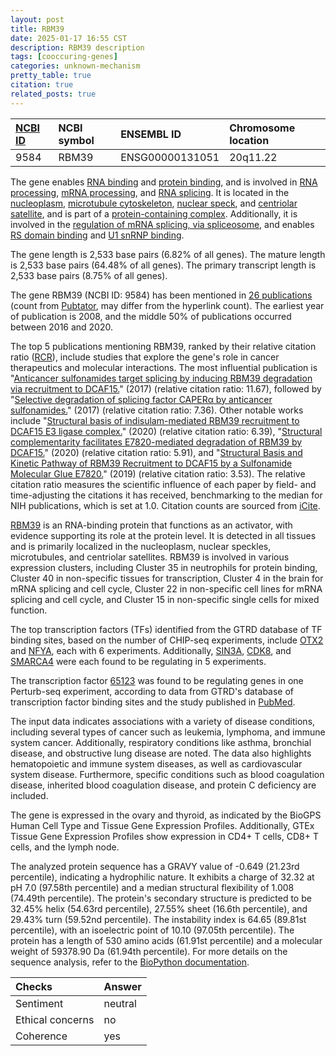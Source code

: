 ```yaml
---
layout: post
title: RBM39
date: 2025-01-17 16:55 CST
description: RBM39 description
tags: [cooccuring-genes]
categories: unknown-mechanism
pretty_table: true
citation: true
related_posts: true
---
```




| [NCBI ID](https://www.ncbi.nlm.nih.gov/gene/9584) | NCBI symbol | ENSEMBL ID | Chromosome location |
| :-------- | :------- | :-------- | :------- |
| 9584  | RBM39 | ENSG00000131051 | 20q11.22 |



The gene enables [RNA binding](https://amigo.geneontology.org/amigo/term/GO:0003723) and [protein binding](https://amigo.geneontology.org/amigo/term/GO:0005515), and is involved in [RNA processing](https://amigo.geneontology.org/amigo/term/GO:0006396), [mRNA processing](https://amigo.geneontology.org/amigo/term/GO:0006397), and [RNA splicing](https://amigo.geneontology.org/amigo/term/GO:0008380). It is located in the [nucleoplasm](https://amigo.geneontology.org/amigo/term/GO:0005654), [microtubule cytoskeleton](https://amigo.geneontology.org/amigo/term/GO:0015630), [nuclear speck](https://amigo.geneontology.org/amigo/term/GO:0016607), and [centriolar satellite](https://amigo.geneontology.org/amigo/term/GO:0034451), and is part of a [protein-containing complex](https://amigo.geneontology.org/amigo/term/GO:0032991). Additionally, it is involved in the [regulation of mRNA splicing, via spliceosome](https://amigo.geneontology.org/amigo/term/GO:0048024), and enables [RS domain binding](https://amigo.geneontology.org/amigo/term/GO:0050733) and [U1 snRNP binding](https://amigo.geneontology.org/amigo/term/GO:1990446).


The gene length is 2,533 base pairs (6.82% of all genes). The mature length is 2,533 base pairs (64.48% of all genes). The primary transcript length is 2,533 base pairs (8.75% of all genes).


The gene RBM39 (NCBI ID: 9584) has been mentioned in [26 publications](https://pubmed.ncbi.nlm.nih.gov/?term=%22RBM39%22) (count from [Pubtator](https://academic.oup.com/nar/article/47/W1/W587/5494727), may differ from the hyperlink count). The earliest year of publication is 2008, and the middle 50% of publications occurred between 2016 and 2020.


The top 5 publications mentioning RBM39, ranked by their relative citation ratio ([RCR](https://journals.plos.org/plosbiology/article?id=10.1371/journal.pbio.1002541)), include studies that explore the gene's role in cancer therapeutics and molecular interactions. The most influential publication is "[Anticancer sulfonamides target splicing by inducing RBM39 degradation via recruitment to DCAF15.](https://pubmed.ncbi.nlm.nih.gov/28302793)" (2017) (relative citation ratio: 11.67), followed by "[Selective degradation of splicing factor CAPERα by anticancer sulfonamides.](https://pubmed.ncbi.nlm.nih.gov/28437394)" (2017) (relative citation ratio: 7.36). Other notable works include "[Structural basis of indisulam-mediated RBM39 recruitment to DCAF15 E3 ligase complex.](https://pubmed.ncbi.nlm.nih.gov/31819272)" (2020) (relative citation ratio: 6.39), "[Structural complementarity facilitates E7820-mediated degradation of RBM39 by DCAF15.](https://pubmed.ncbi.nlm.nih.gov/31686031)" (2020) (relative citation ratio: 5.91), and "[Structural Basis and Kinetic Pathway of RBM39 Recruitment to DCAF15 by a Sulfonamide Molecular Glue E7820.](https://pubmed.ncbi.nlm.nih.gov/31693911)" (2019) (relative citation ratio: 3.53). The relative citation ratio measures the scientific influence of each paper by field- and time-adjusting the citations it has received, benchmarking to the median for NIH publications, which is set at 1.0. Citation counts are sourced from [iCite](https://icite.od.nih.gov).


[RBM39](https://www.proteinatlas.org/ENSG00000131051-RBM39) is an RNA-binding protein that functions as an activator, with evidence supporting its role at the protein level. It is detected in all tissues and is primarily localized in the nucleoplasm, nuclear speckles, microtubules, and centriolar satellites. RBM39 is involved in various expression clusters, including Cluster 35 in neutrophils for protein binding, Cluster 40 in non-specific tissues for transcription, Cluster 4 in the brain for mRNA splicing and cell cycle, Cluster 22 in non-specific cell lines for mRNA splicing and cell cycle, and Cluster 15 in non-specific single cells for mixed function.


The top transcription factors (TFs) identified from the GTRD database of TF binding sites, based on the number of CHIP-seq experiments, include [OTX2](https://www.ncbi.nlm.nih.gov/gene/5015) and [NFYA](https://www.ncbi.nlm.nih.gov/gene/4800), each with 6 experiments. Additionally, [SIN3A](https://www.ncbi.nlm.nih.gov/gene/25942), [CDK8](https://www.ncbi.nlm.nih.gov/gene/1024), and [SMARCA4](https://www.ncbi.nlm.nih.gov/gene/6597) were each found to be regulating in 5 experiments.


The transcription factor [65123](https://www.ncbi.nlm.nih.gov/gene/65123) was found to be regulating genes in one Perturb-seq experiment, according to data from GTRD's database of transcription factor binding sites and the study published in [PubMed](https://pubmed.ncbi.nlm.nih.gov/35688146/).


The input data indicates associations with a variety of disease conditions, including several types of cancer such as leukemia, lymphoma, and immune system cancer. Additionally, respiratory conditions like asthma, bronchial disease, and obstructive lung disease are noted. The data also highlights hematopoietic and immune system diseases, as well as cardiovascular system disease. Furthermore, specific conditions such as blood coagulation disease, inherited blood coagulation disease, and protein C deficiency are included.



The gene is expressed in the ovary and thyroid, as indicated by the BioGPS Human Cell Type and Tissue Gene Expression Profiles. Additionally, GTEx Tissue Gene Expression Profiles show expression in CD4+ T cells, CD8+ T cells, and the lymph node.




The analyzed protein sequence has a GRAVY value of -0.649 (21.23rd percentile), indicating a hydrophilic nature. It exhibits a charge of 32.32 at pH 7.0 (97.58th percentile) and a median structural flexibility of 1.008 (74.49th percentile). The protein's secondary structure is predicted to be 32.45% helix (54.63rd percentile), 27.55% sheet (16.6th percentile), and 29.43% turn (59.52nd percentile). The instability index is 64.65 (89.81st percentile), with an isoelectric point of 10.10 (97.05th percentile). The protein has a length of 530 amino acids (61.91st percentile) and a molecular weight of 59378.90 Da (61.94th percentile). For more details on the sequence analysis, refer to the [BioPython documentation](https://biopython.org/docs/1.75/api/Bio.SeqUtils.ProtParam.html).





| Checks    | Answer |
| :-------- | :------- |
| Sentiment  | neutral   |
| Ethical concerns | no     |
| Coherence    | yes    |